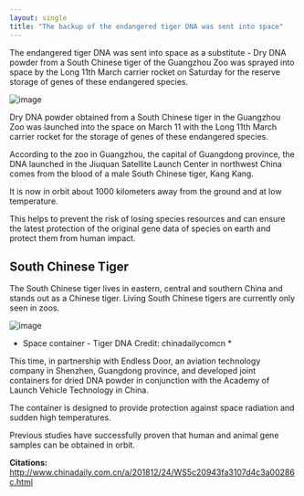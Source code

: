 ```yaml
---
layout: single
title: "The backup of the endangered tiger DNA was sent into space"
---
```

The endangered tiger DNA was sent into space as a substitute - Dry DNA powder from a South Chinese tiger of the Guangzhou Zoo was sprayed into space by the Long 11th March carrier rocket on Saturday for the reserve storage of genes of these endangered species.

![image](https://images.unsplash.com/photo-1508817628294-5a453fa0b8fb?ixlib=rb-1.2.1&ixid=eyJhcHBfaWQiOjEyMDd9&auto=format&fit=crop&w=1350&q=80)

Dry DNA powder obtained from a South Chinese tiger in the Guangzhou Zoo was launched into the space on March 11 with the Long 11th March carrier rocket for the storage of genes of these endangered species.

According to the zoo in Guangzhou, the capital of Guangdong province, the DNA launched in the Jiuquan Satellite Launch Center in northwest China comes from the blood of a male South Chinese tiger, Kang Kang.

<script async src="//pagead2.googlesyndication.com/pagead/js/adsbygoogle.js"></script>
<ins class="adsbygoogle"
     style="display:block; text-align:center;"
     data-ad-layout="in-article"
     data-ad-format="fluid"
     data-ad-client="ca-pub-7868661326160958"
     data-ad-slot="3072558811"></ins>
<script>
     (adsbygoogle = window.adsbygoogle || []).push({});
</script>

It is now in orbit about 1000 kilometers away from the ground and at low temperature.

This helps to prevent the risk of losing species resources and can ensure the latest protection of the original gene data of species on earth and protect them from human impact.

South Chinese Tiger
-
The South Chinese tiger lives in eastern, central and southern China and stands out as a Chinese tiger. Living South Chinese tigers are currently only seen in zoos.

![image](https://i.hizliresim.com/mM7481.jpg)
* Space container - Tiger DNA Credit: chinadailycomcn *  

This time, in partnership with Endless Door, an aviation technology company in Shenzhen, Guangdong province, and developed joint containers for dried DNA powder in conjunction with the Academy of Launch Vehicle Technology in China.

The container is designed to provide protection against space radiation and sudden high temperatures.

Previous studies have successfully proven that human and animal gene samples can be obtained in orbit.

<p class="notice--info"><strong>Citations: </strong><a href="http://www.chinadaily.com.cn/a/201812/24/WS5c20943fa3107d4c3a00286c.html">http://www.chinadaily.com.cn/a/201812/24/WS5c20943fa3107d4c3a00286c.html</a></p>
